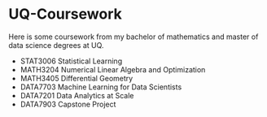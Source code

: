 # UQ-Coursework

Here is some coursework from my bachelor of mathematics and master of data science degrees at UQ.

- STAT3006 Statistical Learning
- MATH3204 Numerical Linear Algebra and Optimization
- MATH3405 Differential Geometry
- DATA7703 Machine Learning for Data Scientists
- DATA7201 Data Analytics at Scale
- DATA7903 Capstone Project